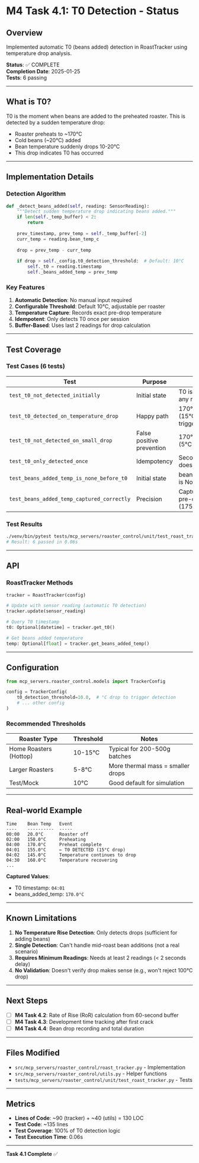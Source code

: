 # M4 Task 4.1: T0 Detection - Status

## Overview

Implemented automatic T0 (beans added) detection in RoastTracker using temperature drop analysis.

**Status**: ✅ COMPLETE  
**Completion Date**: 2025-01-25  
**Tests**: 6 passing

---

## What is T0?

T0 is the moment when beans are added to the preheated roaster. This is detected by a sudden temperature drop:
- Roaster preheats to ~170°C
- Cold beans (~20°C) added
- Bean temperature suddenly drops 10-20°C
- This drop indicates T0 has occurred

---

## Implementation Details

### Detection Algorithm

```python
def _detect_beans_added(self, reading: SensorReading):
    """Detect sudden temperature drop indicating beans added."""
    if len(self._temp_buffer) < 2:
        return
    
    prev_timestamp, prev_temp = self._temp_buffer[-2]
    curr_temp = reading.bean_temp_c
    
    drop = prev_temp - curr_temp
    
    if drop > self._config.t0_detection_threshold:  # Default: 10°C
        self._t0 = reading.timestamp
        self._beans_added_temp = prev_temp
```

### Key Features

1. **Automatic Detection**: No manual input required
2. **Configurable Threshold**: Default 10°C, adjustable per roaster
3. **Temperature Capture**: Records exact pre-drop temperature
4. **Idempotent**: Only detects T0 once per session
5. **Buffer-Based**: Uses last 2 readings for drop calculation

---

## Test Coverage

### Test Cases (6 tests)

| Test | Purpose | Scenario |
|------|---------|----------|
| `test_t0_not_detected_initially` | Initial state | T0 is None before any readings |
| `test_t0_detected_on_temperature_drop` | Happy path | 170°C → 155°C (15°C drop) triggers T0 |
| `test_t0_not_detected_on_small_drop` | False positive prevention | 170°C → 165°C (5°C drop) ignored |
| `test_t0_only_detected_once` | Idempotency | Second 20°C drop doesn't change T0 |
| `test_beans_added_temp_is_none_before_t0` | Initial state | beans_added_temp is None initially |
| `test_beans_added_temp_captured_correctly` | Precision | Captures exact pre-drop temp (175.5°C) |

### Test Results

```bash
./venv/bin/pytest tests/mcp_servers/roaster_control/unit/test_roast_tracker.py::TestT0Detection -v
# Result: 6 passed in 0.06s
```

---

## API

### RoastTracker Methods

```python
tracker = RoastTracker(config)

# Update with sensor reading (automatic T0 detection)
tracker.update(sensor_reading)

# Query T0 timestamp
t0: Optional[datetime] = tracker.get_t0()

# Get beans added temperature
temp: Optional[float] = tracker.get_beans_added_temp()
```

---

## Configuration

```python
from mcp_servers.roaster_control.models import TrackerConfig

config = TrackerConfig(
    t0_detection_threshold=10.0,  # °C drop to trigger detection
    # ... other config
)
```

### Recommended Thresholds

| Roaster Type | Threshold | Notes |
|--------------|-----------|-------|
| Home Roasters (Hottop) | 10-15°C | Typical for 200-500g batches |
| Larger Roasters | 5-8°C | More thermal mass = smaller drops |
| Test/Mock | 10°C | Good default for simulation |

---

## Real-world Example

```
Time    Bean Temp   Event
----    ----------  -----
00:00   20.0°C      Roaster off
02:00   150.0°C     Preheating
04:00   170.0°C     Preheat complete
04:01   155.0°C     ← T0 DETECTED (15°C drop)
04:02   145.0°C     Temperature continues to drop
04:30   160.0°C     Temperature recovering
...
```

**Captured Values**:
- T0 timestamp: `04:01`
- beans_added_temp: `170.0°C`

---

## Known Limitations

1. **No Temperature Rise Detection**: Only detects drops (sufficient for adding beans)
2. **Single Detection**: Can't handle mid-roast bean additions (not a real scenario)
3. **Requires Minimum Readings**: Needs at least 2 readings (< 2 seconds delay)
4. **No Validation**: Doesn't verify drop makes sense (e.g., won't reject 100°C drop)

---

## Next Steps

- [ ] **M4 Task 4.2**: Rate of Rise (RoR) calculation from 60-second buffer
- [ ] **M4 Task 4.3**: Development time tracking after first crack
- [ ] **M4 Task 4.4**: Bean drop recording and total duration

---

## Files Modified

- `src/mcp_servers/roaster_control/roast_tracker.py` - Implementation
- `src/mcp_servers/roaster_control/utils.py` - Helper functions
- `tests/mcp_servers/roaster_control/unit/test_roast_tracker.py` - Tests

---

## Metrics

- **Lines of Code**: ~90 (tracker) + ~40 (utils) = 130 LOC
- **Test Code**: ~135 lines
- **Test Coverage**: 100% of T0 detection logic
- **Test Execution Time**: 0.06s

---

**Task 4.1 Complete** ✅
